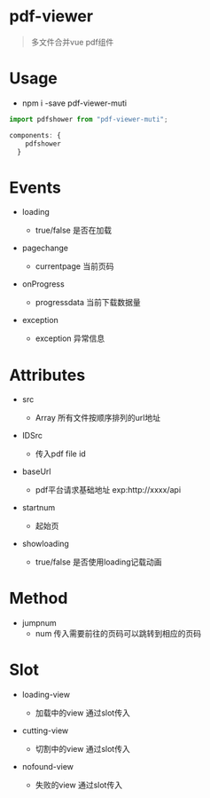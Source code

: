 # pdf-viewer

> 多文件合并vue pdf组件

# Usage

- npm i -save pdf-viewer-muti
```javascript
import pdfshower from "pdf-viewer-muti";

components: {
    pdfshower
  }
  ```

# Events

- loading
    - true/false 是否在加载

- pagechange
    - currentpage 当前页码

- onProgress
    - progressdata 当前下载数据量

- exception
    - exception 异常信息

# Attributes

- src
    - Array 所有文件按顺序排列的url地址

- IDSrc
    - 传入pdf file id

- baseUrl
    - pdf平台请求基础地址 exp:http://xxxx/api

- startnum
    - 起始页

- showloading
    - true/false 是否使用loading记载动画

# Method

- jumpnum
    - num 传入需要前往的页码可以跳转到相应的页码


# Slot

- loading-view

    - 加载中的view 通过slot传入

- cutting-view

    - 切割中的view 通过slot传入

- nofound-view

    - 失败的view 通过slot传入